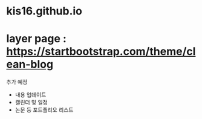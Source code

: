 # kis16.github.io
# layer page : https://startbootstrap.com/theme/clean-blog

추가 예정
 - 내용 업데이트
 - 캘린더 및 일정
 - 논문 등 포트폴리오 리스트
